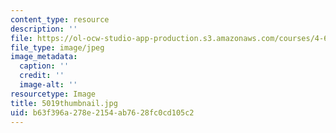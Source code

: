 ```yaml
---
content_type: resource
description: ''
file: https://ol-ocw-studio-app-production.s3.amazonaws.com/courses/4-614-religious-architecture-and-islamic-cultures-fall-2002/b63f396a278e2154ab7628fc0cd105c2_5019thumbnail.jpg
file_type: image/jpeg
image_metadata:
  caption: ''
  credit: ''
  image-alt: ''
resourcetype: Image
title: 5019thumbnail.jpg
uid: b63f396a-278e-2154-ab76-28fc0cd105c2
---
```

